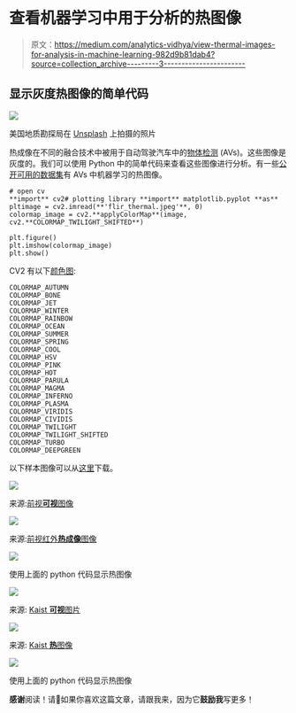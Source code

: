 # 查看机器学习中用于分析的热图像

> 原文：<https://medium.com/analytics-vidhya/view-thermal-images-for-analysis-in-machine-learning-982d9b81dab4?source=collection_archive---------3----------------------->

## 显示灰度热图像的简单代码

![](img/1d0530d50648705eacc4551ec4bcea26.png)

美国地质勘探局在 [Unsplash](https://unsplash.com?utm_source=medium&utm_medium=referral) 上拍摄的照片

热成像在不同的融合技术中被用于自动驾驶汽车中的[物体检测](/suryagutta/why-is-sensor-data-fusion-required-to-train-machine-learning-algorithms-in-autonomous-vehicles-45251aff3615) (AVs)。这些图像是灰度的。我们可以使用 Python 中的简单代码来查看这些图像进行分析。有一些[公开可用的数据集](/suryagutta/datasets-for-machine-learning-in-autonomous-vehicles-dd13bae5925b)有 AVs 中机器学习的热图像。

```
# open cv
**import** cv2# plotting library **import** matplotlib.pyplot **as** pltimage = cv2.imread(**'flir_thermal.jpeg'**, 0)
colormap_image = cv2.**applyColorMap**(image, cv2.**COLORMAP_TWILIGHT_SHIFTED**)

plt.figure()
plt.imshow(colormap_image)
plt.show()
```

CV2 有以下[颜色图](https://docs.opencv.org/4.5.3/d3/d50/group__imgproc__colormap.html):

```
COLORMAP_AUTUMN
COLORMAP_BONE
COLORMAP_JET
COLORMAP_WINTER
COLORMAP_RAINBOW
COLORMAP_OCEAN
COLORMAP_SUMMER
COLORMAP_SPRING
COLORMAP_COOL
COLORMAP_HSV
COLORMAP_PINK
COLORMAP_HOT
COLORMAP_PARULA
COLORMAP_MAGMA
COLORMAP_INFERNO
COLORMAP_PLASMA
COLORMAP_VIRIDIS
COLORMAP_CIVIDIS
COLORMAP_TWILIGHT
COLORMAP_TWILIGHT_SHIFTED
COLORMAP_TURBO
COLORMAP_DEEPGREEN
```

以下样本图像可以从[这里](https://github.com/suryagutta/sample_data/tree/master/Thermal_Images)下载。

![](img/ca0236757881d2d4953b4f35bd4e22c4.png)

来源:[前视**可视**图像](https://www.flir.com/oem/adas/adas-dataset-form/)

![](img/026369e926382add3c14cf1fc6971bdd.png)

来源:[前视红外**热成像**图像](https://www.flir.com/oem/adas/adas-dataset-form/)

![](img/7585e09f704c7f71b7a78b61daad634f.png)

使用上面的 python 代码显示热图像

![](img/0bae9a839136426b0b3dd2993d3f0e44.png)

来源: [Kaist **可视**图片](https://soonminhwang.github.io/rgbt-ped-detection/)

![](img/4125d6e56a3b4b4b2aed32bb37be7692.png)

来源: [Kaist **热**图像](https://soonminhwang.github.io/rgbt-ped-detection/)

![](img/609d9d9c1993f1af3697977b975f199a.png)

使用上面的 python 代码显示热图像

**感谢**阅读！请👏如果你喜欢这篇文章，请跟我来，因为它**鼓励我**写更多！